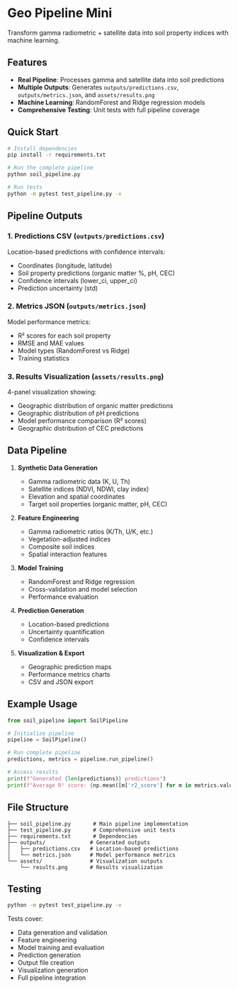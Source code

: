 # Geo Pipeline Mini

Transform gamma radiometric + satellite data into soil property indices with machine learning.

## Features

- **Real Pipeline**: Processes gamma and satellite data into soil predictions
- **Multiple Outputs**: Generates `outputs/predictions.csv`, `outputs/metrics.json`, and `assets/results.png`
- **Machine Learning**: RandomForest and Ridge regression models
- **Comprehensive Testing**: Unit tests with full pipeline coverage

## Quick Start

```bash
# Install dependencies
pip install -r requirements.txt

# Run the complete pipeline
python soil_pipeline.py

# Run tests
python -m pytest test_pipeline.py -v
```

## Pipeline Outputs

### 1. Predictions CSV (`outputs/predictions.csv`)
Location-based predictions with confidence intervals:
- Coordinates (longitude, latitude)
- Soil property predictions (organic matter %, pH, CEC)
- Confidence intervals (lower_ci, upper_ci)
- Prediction uncertainty (std)

### 2. Metrics JSON (`outputs/metrics.json`)
Model performance metrics:
- R² scores for each soil property
- RMSE and MAE values
- Model types (RandomForest vs Ridge)
- Training statistics

### 3. Results Visualization (`assets/results.png`)
4-panel visualization showing:
- Geographic distribution of organic matter predictions
- Geographic distribution of pH predictions  
- Model performance comparison (R² scores)
- Geographic distribution of CEC predictions

## Data Pipeline

1. **Synthetic Data Generation**
   - Gamma radiometric data (K, U, Th)
   - Satellite indices (NDVI, NDWI, clay index)
   - Elevation and spatial coordinates
   - Target soil properties (organic matter, pH, CEC)

2. **Feature Engineering**
   - Gamma radiometric ratios (K/Th, U/K, etc.)
   - Vegetation-adjusted indices
   - Composite soil indices
   - Spatial interaction features

3. **Model Training**
   - RandomForest and Ridge regression
   - Cross-validation and model selection
   - Performance evaluation

4. **Prediction Generation**
   - Location-based predictions
   - Uncertainty quantification
   - Confidence intervals

5. **Visualization & Export**
   - Geographic prediction maps
   - Performance metrics charts
   - CSV and JSON export

## Example Usage

```python
from soil_pipeline import SoilPipeline

# Initialize pipeline
pipeline = SoilPipeline()

# Run complete pipeline
predictions, metrics = pipeline.run_pipeline()

# Access results
print(f"Generated {len(predictions)} predictions")
print(f"Average R² score: {np.mean([m['r2_score'] for m in metrics.values()]):.3f}")
```

## File Structure

```
├── soil_pipeline.py       # Main pipeline implementation
├── test_pipeline.py       # Comprehensive unit tests
├── requirements.txt       # Dependencies
├── outputs/              # Generated outputs
│   ├── predictions.csv   # Location-based predictions
│   └── metrics.json      # Model performance metrics
└── assets/               # Visualization outputs
    └── results.png       # Results visualization
```

## Testing

```bash
python -m pytest test_pipeline.py -v
```

Tests cover:
- Data generation and validation
- Feature engineering
- Model training and evaluation
- Prediction generation
- Output file creation
- Visualization generation
- Full pipeline integration